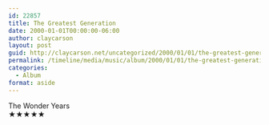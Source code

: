 ```yaml
---
id: 22857
title: The Greatest Generation
date: 2000-01-01T00:00:00-06:00
author: claycarson
layout: post
guid: http://claycarson.net/uncategorized/2000/01/01/the-greatest-generation/
permalink: /timeline/media/music/album/2000/01/01/the-greatest-generation/
categories:
  - Album
format: aside
---
```

<div class="media-details"></div>

<div class="media-creator">The Wonder Years</div>

<div class="media-rating">★★★★★</div>